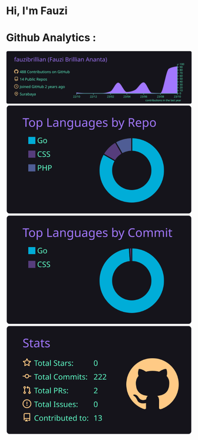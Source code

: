 # Hi, I'm Fauzi


# Github Analytics :
![](https://raw.githubusercontent.com/fauzibrillian/fauzibrillian/master/profile-summary-card-output/aura/0-profile-details.svg)
![](https://raw.githubusercontent.com/fauzibrillian/fauzibrillian/master/profile-summary-card-output/aura/1-repos-per-language.svg)
![](https://raw.githubusercontent.com/fauzibrillian/fauzibrillian/master/profile-summary-card-output/aura/2-most-commit-language.svg)
![](https://raw.githubusercontent.com/fauzibrillian/fauzibrillian/master/profile-summary-card-output/aura/3-stats.svg)


